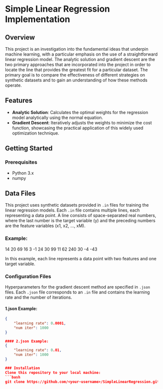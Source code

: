 # Simple Linear Regression Implementation

## Overview
This project is an investigation into the fundamental ideas that underpin machine learning, with a particular emphasis on the use of a straightforward linear regression model. 
The analytic solution and gradient descent are the two primary approaches that are incorporated into the project in order to locate the line that provides the greatest fit for a particular dataset.
The primary goal is to compare the effectiveness of different strategies on synthetic datasets and to gain an understanding of how these methods operate.

## Features
- **Analytic Solution**: Calculates the optimal weights for the regression model analytically using the normal equation.
- **Gradient Descent**: Iteratively adjusts the weights to minimize the cost function, showcasing the practical application of this widely used optimization technique.

## Getting Started

### Prerequisites
- Python 3.x
- numpy

## Data Files

This project uses synthetic datasets provided in `.in` files for training the linear regression models. Each `.in` file contains multiple lines, each representing a data point.
A line consists of space-separated real numbers, where the last number is the target variable (y) and the preceding numbers are the feature variables (x1, x2, ..., xM).

### Example:
14 20 69
16 3 -1
24 30 99
11 62 240
30 -4 -43

In this example, each line represents a data point with two features and one target variable.

### Configuration Files

Hyperparameters for the gradient descent method are specified in `.json` files. Each `.json` file corresponds to an `.in` file and contains the learning rate and the number of iterations.

#### 1.json Example:
```json
{
	"learning rate": 0.0001,
	"num iter": 1000
}

#### 2.json Example:
{
	"learning rate": 0.01,
	"num iter": 1000
}

### Installation
Clone this repository to your local machine:
```bash
git clone https://github.com/<your-username>/SimpleLinearRegression.git

